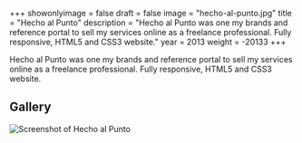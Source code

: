 +++
showonlyimage = false
draft = false
image = "hecho-al-punto.jpg"
title = "Hecho al Punto"
description = "Hecho al Punto was one my brands and reference portal to sell my services online as a freelance professional.  Fully responsive, HTML5 and CSS3 website."
year = 2013
weight = -20133
+++

Hecho al Punto was one my brands and reference portal to sell my services online as a freelance professional.  Fully responsive, HTML5 and CSS3 website.

## Gallery

 ![Screenshot of Hecho al Punto](/project/hecho-al-punto/screen.jpg)
